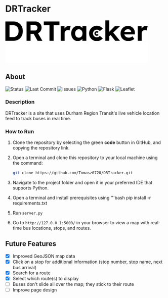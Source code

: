 # DRTracker

<img src="assets/DRTrackerBlack.png#gh-light-mode-only" alt="Light mode logo" width="450">
<img src="assets/DRTrackerWhite.png#gh-dark-mode-only" alt="Dark mode logo" width="450">

## About

![Status](https://img.shields.io/badge/status-active-brightgreen)
![Last Commit](https://img.shields.io/github/last-commit/Tomasz0720/DRTracker)
![Issues](https://img.shields.io/github/issues/Tomasz0720/DRTracker)
![Python](https://img.shields.io/badge/Python-3.12.8-blue)
![Flask](https://img.shields.io/badge/Flask-3.1.1-cyan)
![Leaflet](https://img.shields.io/badge/Leaflet.js-map-green)

### Description
DRTracker is a site that uses Durham Region Transit's live vehicle location feed to track buses in real time.


### How to Run
1. Clone the repository by selecting the green **code** button in GitHub, and copying the repository link.

2. Open a terminal and clone this repository to your local machine using the command:<br>
   ```bash
   git clone https://github.com/Tomasz0720/DRTracker.git

3. Navigate to the project folder and open it in your preferred IDE that supports Python.

4. Open a terminal and install prerequisites using
   '''bash
   pip install -r requirements.txt

6. Run `server.py`

7. Go to `http://127.0.0.1:5000/` in your browser to view a map with real-time bus locations, stops, and routes.

## Future Features
- [x] Improved GeoJSON map data
- [x] Click on a stop for additional information (stop number, stop name, next bus arrival)
- [x] Search for a route
- [x] Select which route(s) to display
- [ ] Buses don't slide all over the map; they stick to their route
- [ ] Improve page design
